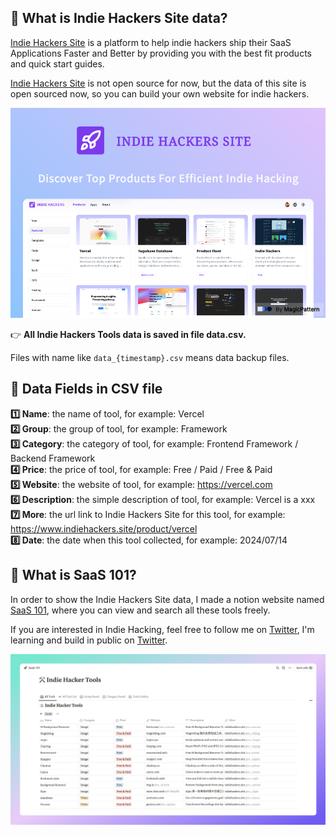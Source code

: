 
## 🚀 What is Indie Hackers Site data? 

[Indie Hackers Site](https://www.indiehackers.site) is a platform to help indie hackers ship their SaaS Applications Faster and Better by providing you with the best fit products and quick start guides.

[Indie Hackers Site](https://www.indiehackers.site) is not open source for now, but the data of this site is open sourced now, so you can build your own website for indie hackers.

![screenshot-indie-hackers-site.png](screenshot-indie-hackers-site.png)

👉 **All Indie Hackers Tools data is saved in file data.csv.**

Files with name like `data_{timestamp}.csv` means data backup files.

## 📂 Data Fields in CSV file 

**1️⃣ Name**: the name of tool, for example: Vercel  
**2️⃣ Group**: the group of tool, for example: Framework  
**3️⃣ Category**: the category of tool, for example: Frontend Framework / Backend Framework  
**4️⃣ Price**: the price of tool, for example: Free / Paid / Free & Paid  
**5️⃣ Website**: the website of tool, for example: https://vercel.com  
**6️⃣ Description**: the simple description of tool, for example: Vercel is a xxx  
**7️⃣ More**: the url link to Indie Hackers Site for this tool, for example: https://www.indiehackers.site/product/vercel  
**8️⃣ Date**: the date when this tool collected, for example: 2024/07/14

## 🌟 What is SaaS 101?

In order to show the Indie Hackers Site data, I made a notion website named [SaaS 101](https://saas101.notion.site/SaaS-101-d2ae31346a834beea6f458006fc8969e?pvs=4), where you can view and search all these tools freely.

If you are interested in Indie Hacking, feel free to follow me on [Twitter](https://x.com/javayhu), I'm learning and build in public on [Twitter](https://x.com/javayhu).

![screenshot-saas-101.png](screenshot-saas-101.png)
